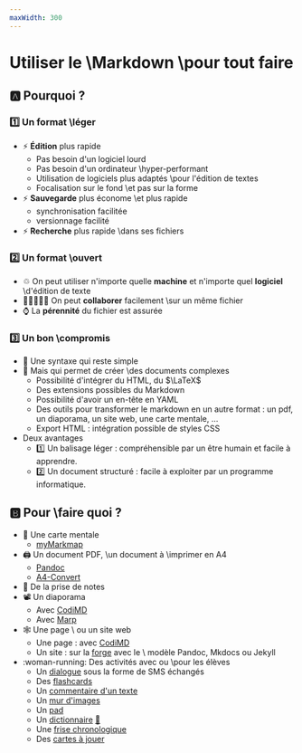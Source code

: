 ```yaml
---
maxWidth: 300
---
```


# Utiliser le \\Markdown \\pour tout faire

## :a: Pourquoi ? <!-- fold -->

### :one: Un format \\léger
* :zap: **Édition** plus rapide <!-- fold -->
  * Pas besoin d'un logiciel lourd
  * Pas besoin d'un ordinateur \\hyper-performant 
  * Utilisation de logiciels plus adaptés \\pour l'édition de textes
  * Focalisation sur le fond \\et pas sur la forme
* :zap: **Sauvegarde** plus économe \\et plus rapide <!-- fold -->
  * synchronisation facilitée
  * versionnage facilité
* :zap: **Recherche** plus rapide \\dans ses fichiers

### :two: Un format \\ouvert <!-- fold -->

* ♲ On peut utiliser n'importe quelle **machine** et n'importe quel **logiciel** \\d'édition de texte
* 🧑🏿‍🤝‍🧑🏽 On peut **collaborer** facilement \\sur un même fichier
* :watch: La **pérennité** du fichier est assurée

### :three: Un bon \\compromis <!-- fold -->

* :seedling: Une syntaxe qui reste simple
* :jigsaw: Mais qui permet de créer \\des documents complexes <!-- fold -->
	*  Possibilité d'intégrer du HTML, du $\LaTeX$
	* Des extensions possibles du Markdown
	* Possibilité d'avoir un en-tête en YAML
	* Des outils pour transformer le markdown en un autre format : <span data-marpit-fragment="1">un pdf</span><span data-marpit-fragment="2">, un diaporama</span><span data-marpit-fragment="3">, un site web</span><span data-marpit-fragment="4">, une carte mentale, …</span>
	* Export HTML : intégration possible de styles CSS
* Deux avantages
	* :one: Un balisage léger : compréhensible par un être humain et facile à apprendre.
	* :two: Un document structuré : facile à exploiter par un programme informatique.

## :b: Pour \\faire quoi ? <!-- fold -->

- :brain: Une carte mentale<!-- fold -->
	- [myMarkmap](https://mymarkmap.netlify.app/)
- :printer: Un document PDF, \\un document à \\imprimer en A4<!-- fold -->
	- [Pandoc](https://pandoc.org/)
	- [A4-Convert](https://eyssette.github.io/a4/convert)
- :memo: De la prise de notes
- :film_projector: Un diaporama<!-- fold -->
	- Avec [CodiMD](https://codimd.apps.education.fr/)
	- Avec [Marp](https://eyssette.github.io/teaching-theme-for-marp/)
- :spider_web: Une page \\ ou un site web<!-- fold -->
	- Une page : avec [CodiMD](https://codimd.apps.education.fr/)
	- Un site : sur la [forge](https://forge.aeif.fr/modeles-projets) avec le \\ modèle Pandoc, Mkdocs ou Jekyll
- :woman-running: Des activités avec ou \\pour les élèves <!-- fold -->
	* Un [dialogue](https://codimd.apps.education.fr/KsjwIfUJT8S8X0gs3lsMIA?both) sous la forme de SMS échangés
	* Des [flashcards](https://codimd.apps.education.fr/aHGYCpIiRtmiP7ewkoWOYQ?both) 
	* Un [commentaire d'un texte](https://codimd.apps.education.fr/a8oECv4nSeu6LMsGUfxqVQ?both)
	* Un [mur d'images](https://codimd.apps.education.fr/rceCV-QSTIC-f1RJ7pHxIA?both)
	* Un [pad](https://codimd.apps.education.fr/lClEnAoTSMenFPVDtmc92g?both)
	* Un [dictionnaire](https://eyssette.github.io/dataview/?url=https://codimd.apps.education.fr/aYv4xF8ZQKCWg75h_UOaDQ) [:link:](https://codimd.apps.education.fr/aYv4xF8ZQKCWg75h_UOaDQ)
	* Une [frise chronologique](https://codimd.apps.education.fr/pWrVyaN7SMubB1k65zeJzA?both)
	* Des [cartes à jouer](https://codimd.apps.education.fr/zuKmY75LR6KmC79V-R5wKg?both)